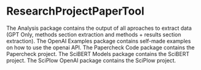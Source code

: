 # ResearchProjectPaperTool

The Analysis package contains the output of all aproaches to extract data (GPT Only, methods section extraction and methods + results section extraction).
The OpenAI Examples package contains self-made examples on how to use the openai API.
The Papercheck Code package contains the Papercheck project.
The SciBERT Models package contains the SciBERT project.
The SciPlow OpenAI package contains the SciPlow project.
